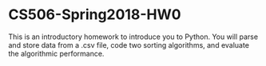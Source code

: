# CS506-Spring2018-HW0

This is an introductory homework to introduce you to Python.
You will parse and store data from a .csv file, code two sorting algorithms, and evaluate the algorithmic performance.
